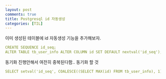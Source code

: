 ```yaml
---
layout: post
comments: true
title: Postgresql id 자동생성
categories: [TIL]
---
```


이미 생성된 테이블에 id 자동생성 기능을 추가해보자.

```yaml
CREATE SEQUENCE id_seq;
ALTER TABLE tb_user_info ALTER COLUMN id SET DEFAULT nextval('id_seq');
```

동기화 진행안해서 여전히 중복된다함..
동기화 할 것
```yaml
SELECT setval('id_seq', COALESCE((SELECT MAX(id) FROM tb_user_info), 1));
```
